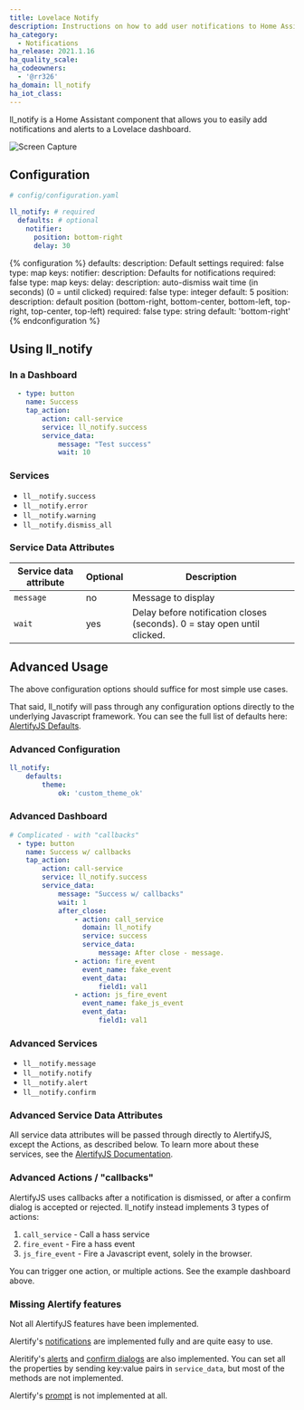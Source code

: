 ```yaml
---
title: Lovelace Notify
description: Instructions on how to add user notifications to Home Assistant.
ha_category:
  - Notifications
ha_release: 2021.1.16
ha_quality_scale: 
ha_codeowners:
  - '@rr326'
ha_domain: ll_notify
ha_iot_class:
---
```


ll_notify is a Home Assistant component that allows you to easily add notifications and alerts to a Lovelace dashboard.

![Screen Capture](/images/lovelace/ll_notify.gif)

## Configuration

```yaml
# config/configuration.yaml

ll_notify: # required
  defaults: # optional
    notifier:
      position: bottom-right
      delay: 30
```

{% configuration %}
defaults:
    description: Default settings
    required: false
    type: map
    keys:
        notifier:
            description: Defaults for notifications
            required: false
            type: map
            keys:
                delay:
                    description: auto-dismiss wait time (in seconds)  (0 = until clicked)
                    required: false
                    type: integer
                    default: 5
                position:
                    description: default position (bottom-right, bottom-center, bottom-left, top-right, top-center, top-left)
                    required: false
                    type: string
                    default: 'bottom-right'
{% endconfiguration %}

## Using ll_notify

### In a Dashboard

```yaml
  - type: button
    name: Success
    tap_action:
        action: call-service
        service: ll_notify.success
        service_data:
            message: "Test success"
            wait: 10
```

### Services

* `ll__notify.success`
* `ll__notify.error`
* `ll__notify.warning`
* `ll__notify.dismiss_all`

### Service Data Attributes

| Service data attribute | Optional | Description                                                                                          |
| ---------------------- | -------- | ---------------------------------------------------------------------------------------------------- |
| `message`            | no       | Message to display |
| `wait`               | yes      | Delay before notification closes (seconds). 0 = stay open until clicked.|

## Advanced Usage

The above configuration options should suffice for most simple use cases.

That said, ll_notify will pass through any configuration options directly to the underlying Javascript framework. You can see the full list of defaults here: [AlertifyJS Defaults](https://alertifyjs.com/guide.html#defaults). 

### Advanced Configuration

```yaml
ll_notify:
    defaults: 
        theme:
            ok: 'custom_theme_ok'
```

### Advanced Dashboard

```yaml
# Complicated - with "callbacks"
  - type: button
    name: Success w/ callbacks
    tap_action:
        action: call-service
        service: ll_notify.success
        service_data:
            message: "Success w/ callbacks"
            wait: 1
            after_close:
                - action: call_service
                  domain: ll_notify
                  service: success
                  service_data:
                      message: After close - message.
                - action: fire_event
                  event_name: fake_event
                  event_data:
                      field1: val1
                - action: js_fire_event
                  event_name: fake_js_event
                  event_data:
                      field1: val1
```

### Advanced Services

* `ll__notify.message`
* `ll__notify.notify`
* `ll__notify.alert`
* `ll__notify.confirm`

### Advanced Service Data Attributes

All service data attributes will be passed through directly to AlertifyJS, except the Actions, as described below. To learn more about these services, see the [AlertifyJS Documentation](https://alertifyjs.com/).

### Advanced Actions / "callbacks"

AlertifyJS uses callbacks after a notification is dismissed, or after a confirm dialog is accepted or rejected. ll_notify instead implements 3 types of actions:

1. `call_service` - Call a hass service
2. `fire_event` - Fire a hass event
3. `js_fire_event` - Fire a Javascript event, solely in the browser.

You can trigger one action, or multiple actions. See the example dashboard above.

### Missing Alertify features

Not all AlertifyJS features have been implemented.

Alertify's [notifications](https://alertifyjs.com/notifier.html) are implemented fully and are quite easy to use.

Aleritify's [alerts](https://alertifyjs.com/alert.html) and [confirm dialogs](https://alertifyjs.com/confirm.html) are also implemented. You can set all the properties by sending key:value pairs in `service_data`, but most of the methods are not implemented.

Alertify's [prompt](https://alertifyjs.com/prompt.html) is not implemented at all.

